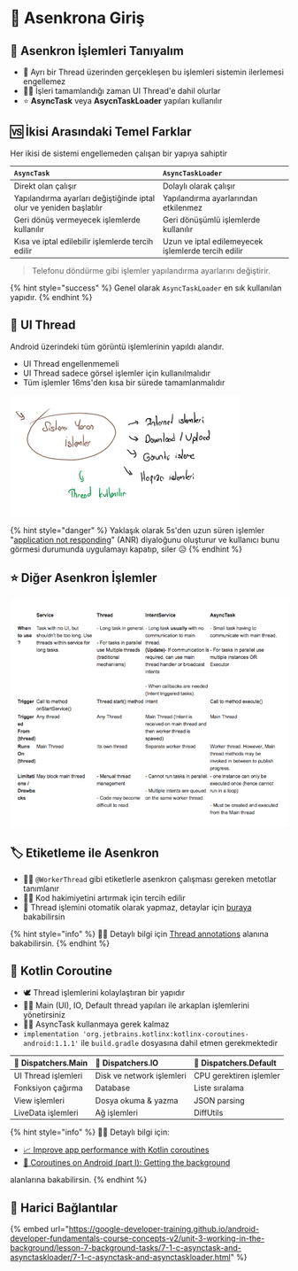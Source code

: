 # 🌃 Asenkrona Giriş

## 👀 Asenkron İşlemleri Tanıyalım

* 💫 Ayrı bir Thread üzerinden gerçekleşen bu işlemleri sistemin ilerlemesi engellemez
* 🙋‍♂️ İşleri tamamlandığı zaman UI Thread'e dahil olurlar
* ⭐ **AsyncTask** veya **AsycnTaskLoader** yapıları kullanılır

## 🆚 İkisi Arasındaki Temel Farklar

Her ikisi de sistemi engellemeden çalışan bir yapıya sahiptir

| `AsyncTask` | `AsyncTaskLoader` |
| :--- | :--- |
| Direkt olan çalışır | Dolaylı olarak çalışır |
| Yapılandırma ayarları değiştiğinde iptal olur ve yeniden başlatılır | Yapılandırma ayarlarından etkilenmez |
| Geri dönüş vermeyecek işlemlerde kullanılır | Geri dönüşümlü işlemlerde kullanılır |
| Kısa ve iptal edilebilir işlemlerde tercih edilir | Uzun ve iptal edilemeyecek işlemlerde tercih edilir |

> Telefonu döndürme gibi işlemler yapılandırma ayarlarını değiştirir.

{% hint style="success" %}
Genel olarak `AsyncTaskLoader` en sık kullanılan yapıdır.
{% endhint %}

## 🧱 UI Thread

Android üzerindeki tüm görüntü işlemlerinin yapıldı alandır.

* UI Thread engellenmemeli
* UI Thread sadece görsel işlemler için kullanılmalıdır
* Tüm işlemler 16ms'den kısa bir sürede tamamlanmalıdır

![](../../.gitbook/assets/async_task_ui_thread.png)

{% hint style="danger" %}
Yaklaşık olarak 5s'den uzun süren işlemler  "[application not responding](http://developer.android.com/guide/practices/responsiveness.html)" \(ANR\) diyaloğunu oluşturur ve kullanıcı bunu görmesi durumunda uygulamayı kapatıp, siler 😥
{% endhint %}

## ⭐ Diğer Asenkron İşlemler

![](../../.gitbook/assets/async_table.png)

## 🏷️ Etiketleme ile Asenkron

* 👷‍♂️ `@WorkerThread` gibi etiketlerle asenkron çalışması gereken metotlar tanımlanır
* 🦸‍♂️ Kod hakimiyetini artırmak için tercih edilir
* 📢 Thread işlemini otomatik olarak yapmaz, detaylar için [buraya](https://stackoverflow.com/a/33651589/9770490) bakabilirsin

{% hint style="info" %}
‍🧙‍♂ Detaylı bilgi için [Thread annotations](https://developer.android.com/studio/write/annotations#thread-annotations) alanına bakabilirsin.
{% endhint %}

## 🎃 Kotlin Coroutine

* 🕊️ Thread işlemlerini kolaylaştıran bir yapıdır
* 👮‍♂️ Main \(UI\), IO, Default thread yapıları ile arkaplan işlemlerini yönetirsiniz
* 💁‍♂️ AsyncTask kullanmaya gerek kalmaz
* `implementation 'org.jetbrains.kotlinx:kotlinx-coroutines-android:1.1.1'` ile `build.gradle` dosyasına dahil etmen gerekmektedir

| 🧱 Dispatchers.Main | 🔣 Dispatchers.IO | 🎳 Dispatchers.Default |
| :--- | :--- | :--- |
| UI Thread işlemleri | Disk ve network işlemleri | CPU gerektiren işlemler |
| Fonksiyon çağırma | Database | Liste sıralama |
| View işlemleri | Dosya okuma & yazma | JSON parsing |
| LiveData işlemleri | Ağ işlemleri | DiffUtils |

{% hint style="info" %}
‍🧙‍♂ Detaylı bilgi için:

* [📈 Improve app performance with Kotlin coroutines](https://developer.android.com/kotlin/coroutines) 
* [📖 Coroutines on Android \(part I\): Getting the background](https://medium.com/androiddevelopers/coroutines-on-android-part-i-getting-the-background-3e0e54d20bb)

alanlarına bakabilirsin.
{% endhint %}

## 🔗 Harici Bağlantılar

{% embed url="https://google-developer-training.github.io/android-developer-fundamentals-course-concepts-v2/unit-3-working-in-the-background/lesson-7-background-tasks/7-1-c-asynctask-and-asynctaskloader/7-1-c-asynctask-and-asynctaskloader.html" %}

